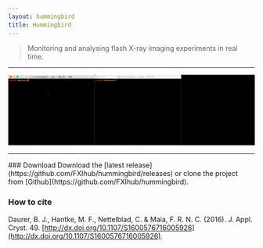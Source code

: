 ```yaml
---
layout: hummingbird
title: Hummingbird
---
```


> Monitoring and analysing flash X-ray imaging experiments in real time.
<hr>
<div class="row">
	<div class="col-sm-12 col-md-12">
		<div class="thumbnail">
	        <img src="demo.gif" alt="Hummingbird"></a>
		</div>
	</div>
</div>
<hr>
### Download
Download the [latest release](https://github.com/FXIhub/hummingbird/releases) or clone the project from [Github](https://github.com/FXIhub/hummingbird).

### How to cite
Daurer, B. J., Hantke, M. F., Nettelblad, C. & Maia, F. R. N. C. (2016). J. Appl. Cryst. 49. [http://dx.doi.org/10.1107/S1600576716005926](http://dx.doi.org/10.1107/S1600576716005926).
